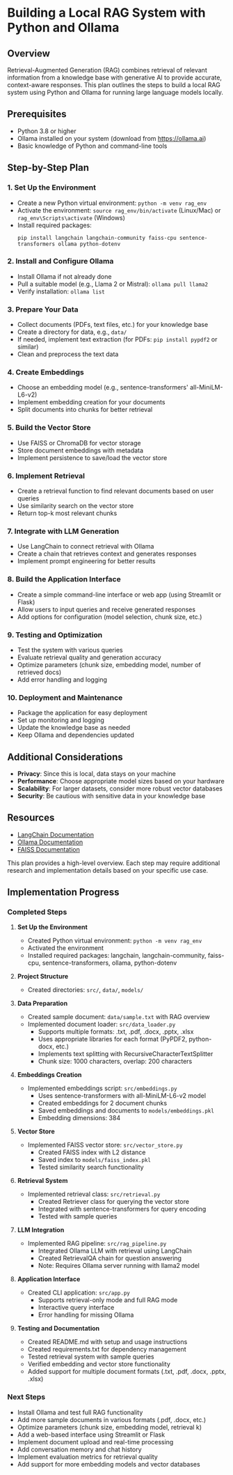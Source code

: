 # Building a Local RAG System with Python and Ollama

## Overview
Retrieval-Augmented Generation (RAG) combines retrieval of relevant information from a knowledge base with generative AI to provide accurate, context-aware responses. This plan outlines the steps to build a local RAG system using Python and Ollama for running large language models locally.

## Prerequisites
- Python 3.8 or higher
- Ollama installed on your system (download from https://ollama.ai)
- Basic knowledge of Python and command-line tools

## Step-by-Step Plan

### 1. Set Up the Environment
- Create a new Python virtual environment: `python -m venv rag_env`
- Activate the environment: `source rag_env/bin/activate` (Linux/Mac) or `rag_env\Scripts\activate` (Windows)
- Install required packages:
  ```
  pip install langchain langchain-community faiss-cpu sentence-transformers ollama python-dotenv
  ```

### 2. Install and Configure Ollama
- Install Ollama if not already done
- Pull a suitable model (e.g., Llama 2 or Mistral): `ollama pull llama2`
- Verify installation: `ollama list`

### 3. Prepare Your Data
- Collect documents (PDFs, text files, etc.) for your knowledge base
- Create a directory for data, e.g., `data/`
- If needed, implement text extraction (for PDFs: `pip install pypdf2` or similar)
- Clean and preprocess the text data

### 4. Create Embeddings
- Choose an embedding model (e.g., sentence-transformers' all-MiniLM-L6-v2)
- Implement embedding creation for your documents
- Split documents into chunks for better retrieval

### 5. Build the Vector Store
- Use FAISS or ChromaDB for vector storage
- Store document embeddings with metadata
- Implement persistence to save/load the vector store

### 6. Implement Retrieval
- Create a retrieval function to find relevant documents based on user queries
- Use similarity search on the vector store
- Return top-k most relevant chunks

### 7. Integrate with LLM Generation
- Use LangChain to connect retrieval with Ollama
- Create a chain that retrieves context and generates responses
- Implement prompt engineering for better results

### 8. Build the Application Interface
- Create a simple command-line interface or web app (using Streamlit or Flask)
- Allow users to input queries and receive generated responses
- Add options for configuration (model selection, chunk size, etc.)

### 9. Testing and Optimization
- Test the system with various queries
- Evaluate retrieval quality and generation accuracy
- Optimize parameters (chunk size, embedding model, number of retrieved docs)
- Add error handling and logging

### 10. Deployment and Maintenance
- Package the application for easy deployment
- Set up monitoring and logging
- Update the knowledge base as needed
- Keep Ollama and dependencies updated

## Additional Considerations
- **Privacy**: Since this is local, data stays on your machine
- **Performance**: Choose appropriate model sizes based on your hardware
- **Scalability**: For larger datasets, consider more robust vector databases
- **Security**: Be cautious with sensitive data in your knowledge base

## Resources
- [LangChain Documentation](https://python.langchain.com/)
- [Ollama Documentation](https://github.com/jmorganca/ollama)
- [FAISS Documentation](https://github.com/facebookresearch/faiss)

This plan provides a high-level overview. Each step may require additional research and implementation details based on your specific use case.

## Implementation Progress

### Completed Steps

1. **Set Up the Environment**
   - Created Python virtual environment: `python -m venv rag_env`
   - Activated the environment
   - Installed required packages: langchain, langchain-community, faiss-cpu, sentence-transformers, ollama, python-dotenv

2. **Project Structure**
   - Created directories: `src/`, `data/`, `models/`

3. **Data Preparation**
   - Created sample document: `data/sample.txt` with RAG overview
   - Implemented document loader: `src/data_loader.py`
     - Supports multiple formats: .txt, .pdf, .docx, .pptx, .xlsx
     - Uses appropriate libraries for each format (PyPDF2, python-docx, etc.)
     - Implements text splitting with RecursiveCharacterTextSplitter
     - Chunk size: 1000 characters, overlap: 200 characters

4. **Embeddings Creation**
   - Implemented embeddings script: `src/embeddings.py`
     - Uses sentence-transformers with all-MiniLM-L6-v2 model
     - Created embeddings for 2 document chunks
     - Saved embeddings and documents to `models/embeddings.pkl`
     - Embedding dimensions: 384

5. **Vector Store**
   - Implemented FAISS vector store: `src/vector_store.py`
     - Created FAISS index with L2 distance
     - Saved index to `models/faiss_index.pkl`
     - Tested similarity search functionality

6. **Retrieval System**
   - Implemented retrieval class: `src/retrieval.py`
     - Created Retriever class for querying the vector store
     - Integrated with sentence-transformers for query encoding
     - Tested with sample queries

7. **LLM Integration**
   - Implemented RAG pipeline: `src/rag_pipeline.py`
     - Integrated Ollama LLM with retrieval using LangChain
     - Created RetrievalQA chain for question answering
     - Note: Requires Ollama server running with llama2 model

8. **Application Interface**
   - Created CLI application: `src/app.py`
     - Supports retrieval-only mode and full RAG mode
     - Interactive query interface
     - Error handling for missing Ollama

9. **Testing and Documentation**
   - Created README.md with setup and usage instructions
   - Created requirements.txt for dependency management
   - Tested retrieval system with sample queries
   - Verified embedding and vector store functionality
   - Added support for multiple document formats (.txt, .pdf, .docx, .pptx, .xlsx)

### Next Steps
- Install Ollama and test full RAG functionality
- Add more sample documents in various formats (.pdf, .docx, etc.)
- Optimize parameters (chunk size, embedding model, retrieval k)
- Add a web-based interface using Streamlit or Flask
- Implement document upload and real-time processing
- Add conversation memory and chat history
- Implement evaluation metrics for retrieval quality
- Add support for more embedding models and vector databases